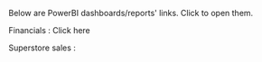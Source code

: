 Below are PowerBI dashboards/reports' links. Click to open them.

Financials : <a link="https://app.powerbi.com/links/HVVpsrO2ky?ctid=dcbe1095-e5e6-43aa-91c3-7a9b71c5a99c&pbi_source=linkShare&bookmarkGuid=d3a210c5-3737-4a01-8d67-67d69d47034d">Click here</a>

Superstore sales : 

